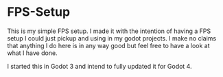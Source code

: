 # FPS-Setup
This is my simple FPS setup. I made it with the intention of having a FPS setup I could just pickup and using in my godot projects.
I make no claims that anything I do here is in any way good but feel free to have a look at what I have done.

I started this in Godot 3 and intend to fully updated it for Godot 4.
